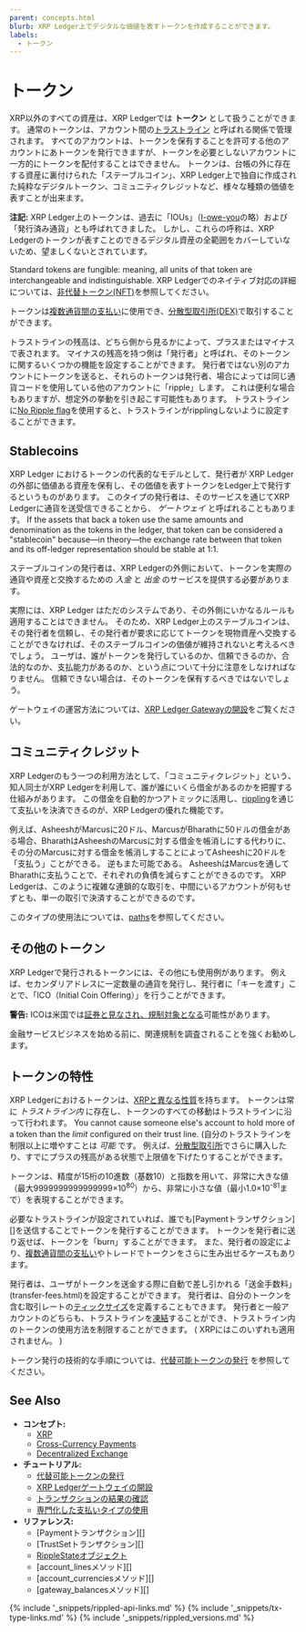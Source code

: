 ```yaml
---
parent: concepts.html
blurb: XRP Ledger上でデジタルな価値を表すトークンを作成することができます。
labels:
  - トークン
---
```


# トークン

XRP以外のすべての資産は、XRP Ledgerでは **トークン** として扱うことができます。 通常のトークンは、アカウント間の[トラストライン](trust-lines-and-issuing.html) と呼ばれる関係で管理されます。 すべてのアカウントは、トークンを保有することを許可する他のアカウントにあトークンを発行できますが、トークンを必要としないアカウントに一方的にトークンを配付することはできません。 トークンは、台帳の外に存在する資産に裏付けられた「ステーブルコイン」、XRP Ledger上で独自に作成された純粋なデジタルトークン、コミュニティクレジットなど、様々な種類の価値を表すことが出来ます。

**注記:** XRP Ledger上のトークンは、過去に「IOUs」（[I-owe-you](https://en.wikipedia.org/wiki/IOU)の略）および「発行済み通貨」とも呼ばれてきました。 しかし、これらの呼称は、XRP Ledgerのトークンが表すことのできるデジタル資産の全範囲をカバーしていないため、望ましくないとされています。 <!-- STYLE_OVERRIDE: ious -->

Standard tokens are fungible: meaning, all units of that token are interchangeable and indistinguishable. XRP Ledgerでのネイティブ対応の詳細については、[非代替トークン(NFT)](non-fungible-tokens.html)を参照してください。

トークンは[複数通貨間の支払い](cross-currency-payments.html)に使用でき、[分散型取引所(DEX)](decentralized-exchange.html)で取引することができます。

トラストラインの残高は、どちら側から見るかによって、プラスまたはマイナスで表されます。 マイナスの残高を持つ側は「発行者」と呼ばれ、そのトークンに関するいくつかの機能を設定することができます。 発行者ではない別のアカウントにトークンを送ると、それらのトークンは発行者、場合によっては同じ通貨コードを使用している他のアカウントに「ripple」します。 これは便利な場合もありますが、想定外の挙動を引き起こす可能性もあります。 トラストラインに[No Ripple flag](rippling.html)を使用すると、トラストラインがripplingしないように設定することができます。


## Stablecoins

XRP Ledger におけるトークンの代表的なモデルとして、発行者が XRP Ledgerの外部に価値ある資産を保有し、その価値を表すトークンをLedger上で発行するというものがあります。 このタイプの発行者は、そのサービスを通じてXRP Ledgerに通貨を送受信できることから、 _ゲートウェイ_ と呼ばれることもあります。 If the assets that back a token use the same amounts and denomination as the tokens in the ledger, that token can be considered a "stablecoin" because—in theory—the exchange rate between that token and its off-ledger representation should be stable at 1:1.

ステーブルコインの発行者は、XRP Ledgerの外側において、トークンを実際の通貨や資産と交換するための _入金_ と _出金_ のサービスを提供する必要があります。

実際には、XRP Ledger はただのシステムであり、その外側にいかなるルールも適用することはできません。 そのため、XRP Ledger上のステーブルコインは、その発行者を信頼し、その発行者が要求に応じてトークンを現物資産へ交換することができなければ、そのステーブルコインの価値が維持されないと考えるべきでしょう。 ユーザは、誰がトークンを発行しているのか、信頼できるのか、合法的なのか、支払能力があるのか、という点について十分に注意をしなければなりません。 信頼できない場合は、そのトークンを保有するべきではないでしょう。

ゲートウェイの運営方法については、[XRP Ledger Gatewayの開設](become-an-xrp-ledger-gateway.html)をご覧ください。


## コミュニティクレジット

XRP Ledgerのもう一つの利用方法として、「コミュニティクレジット」という、知人同士がXRP Ledgerを利用して、誰が誰にいくら借金があるのかを把握する仕組みがあります。 この借金を自動的かつアトミックに活用し、[rippling](rippling.html)を通じて支払いを決済できるのが、XRP Ledgerの優れた機能です。

例えば、AsheeshがMarcusに20ドル、MarcusがBharathに50ドルの借金がある場合、BharathはAsheeshのMarcusに対する借金を帳消しにする代わりに、その分のMarcusに対する借金を帳消しすることによってAsheeshに20ドルを「支払う」ことができる。 逆もまた可能である。 AsheeshはMarcusを通してBharathに支払うことで、それぞれの負債を減らすことができるのです。 XRP Ledgerは、このように複雑な連鎖的な取引を、中間にいるアカウントが何もせずとも、単一の取引で決済することができるのです。

このタイプの使用法については、[paths](paths.html)を参照してください。 <!--{# TODO: It would be nice to be able to link to a page with more illustrative examples of community credit. #}-->


## その他のトークン

XRP Ledgerで発行されるトークンには、その他にも使用例があります。 例えば、セカンダリアドレスに一定数量の通貨を発行し、発行者に「キーを渡す」ことで、「ICO（Initial Coin Offering）」を行うことができます。

**警告:** ICOは米国では[証券と見なされ、規制対象となる](https://www.sec.gov/oiea/investor-alerts-and-bulletins/ib_coinofferings)可能性があります。 <!-- SPELLING_IGNORE: ico, icos -->

金融サービスビジネスを始める前に、関連規制を調査されることを強くお勧めします。


## トークンの特性

XRP Ledgerにおけるトークンは、[XRPと異なる性質](currency-formats.html#comparison)を持ちます。 トークンは常に _トラストライン内_ に存在し、トークンのすべての移動はトラストラインに沿って行われます。 You cannot cause someone else's account to hold more of a token than the _limit_ configured on their trust line. (自分のトラストラインを制限以上に増やすことは _可能_ です。 例えば、[分散型取引所](decentralized-exchange.html)でさらに購入したり、すでにプラスの残高がある状態で上限値を下げたりすることができます。

トークンは、精度が15桁の10進数（基数10）と指数を用いて、非常に大きな値（最大9999999999999999×10<sup>80</sup>）から、非常に小さな値（最小1.0×10<sup>-81</sup>まで）を表現することができます。

必要なトラストラインが設定されていれば、誰でも\[Paymentトランザクション\]\[\]を送信することでトークンを発行することができます。 トークンを発行者に送り返せば、トークンを「burn」することができます。 また、発行者の設定により、[複数通貨間の支払い](cross-currency-payments.html)やトレードでトークンをさらに生み出せるケースもあります。

発行者は、ユーザがトークンを送金する際に自動で差し引かれる「送金手数料」(transfer-fees.html)を設定することができます。 発行者は、自分のトークンを含む取引レートの[ティックサイズ](ticksize.html)を定義することもできます。 発行者と一般アカウントのどちらも、トラストラインを[凍結](freezes.html)することができ、トラストライン内のトークンの使用方法を制限することができます。 ( XRPにはこのいずれも適用されません。 )

トークン発行の技術的な手順については、[代替可能トークンの発行](issue-a-fungible-token.html) を参照してください。


## See Also

- **コンセプト:**
    - [XRP](xrp.html)
    - [Cross-Currency Payments](cross-currency-payments.html)
    - [Decentralized Exchange](decentralized-exchange.html)
- **チュートリアル:**
    - [代替可能トークンの発行](issue-a-fungible-token.html)
    - [XRP Ledgerゲートウェイの開設](become-an-xrp-ledger-gateway.html)
    - [トランザクションの結果の確認](look-up-transaction-results.html)
    - [専門化した支払いタイプの使用](use-specialized-payment-types.html)
- **リファレンス:**
    - \[Paymentトランザクション\]\[\]
    - \[TrustSetトランザクション\]\[\]
    - [RippleStateオブジェクト](ripplestate.html)
    - \[account_linesメソッド\]\[\]
    - \[account_currenciesメソッド\]\[\]
    - \[gateway_balancesメソッド\]\[\]

<!--{# common link defs #}-->
{% include '_snippets/rippled-api-links.md' %}
{% include '_snippets/tx-type-links.md' %}
{% include '_snippets/rippled_versions.md' %}
